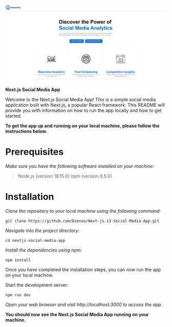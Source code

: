 ![Social App](./public/images/socmedia.png)

**Next.js Social Media App**

<p>Welcome to the Next.js Social Media App! This is a simple social media application built with Next.js, a popular React framework. This README will provide you with information on how to run the app locally and how to get started.</p>

<b>To get the app up and running on your local machine, please follow the instructions below.</b>

<h1>Prerequisites</h1>

<em>Make sure you have the following software installed on your machine:</em>

> Node.js (version 18.15.0)
> npm (version 9.5.0)

<h1>Installation</h1>
<em>Clone the repository to your local machine using the following command:</em>

```
git clone https://github.com/Dzenoo/Next-js-13-Social-Media-App.git
```

<em>Navigate into the project directory:</em>

```
cd nextjs-social-media-app
```

<em>Install the dependencies using npm:</em>

```
npm install
```

Once you have completed the installation steps, you can now run the app on your local machine.

Start the development server:

```
npm run dev
```

<em>Open your web browser and visit http://localhost:3000 to access the app.</em>

**You should now see the Next.js Social Media App running on your machine.**

